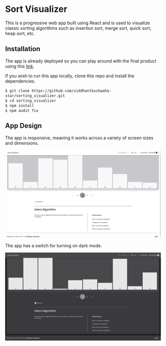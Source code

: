 # Sort Visualizer

This is a progressive web app built using React and is used to visualize classic sorting algorithms such as insertion sort, merge sort, quick sort, heap sort, etc.

## Installation

The app is already deployed so you can play around with the final product using this [link](https://github.com/siddhantkushwaha-star/sorting_visualizer.git).

If you wish to run this app locally, clone this repo and install the dependencies.

```
$ git clone https://github.com/siddhantkushwaha-star/sorting_visualizer.git
$ cd sorting_visualizer
$ npm install
$ npm audit fix 
```

## App Design

The app is responsive, meaning it works across a variety of screen sizes and dimensions.

![Sort Visualizer - regular (light) mode](assets/light.png)

The app has a switch for turning on dark mode.

![Sort Visualizer - dark mode](assets/dark.png)


